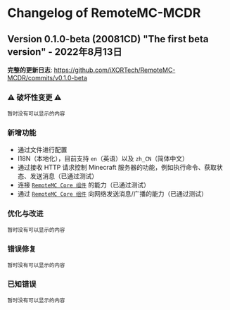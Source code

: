 # Changelog of RemoteMC-MCDR

## Version 0.1.0-beta (20081CD) "The first beta version" - 2022年8月13日

**完整的更新日志**: https://github.com/iXORTech/RemoteMC-MCDR/commits/v0.1.0-beta

### :warning: 破坏性变更 :warning:

`暂时没有可以显示的内容`

### 新增功能

- 通过文件进行配置
- I18N（本地化），目前支持 `en`（英语）以及 `zh_CN`（简体中文）
- 通过接收 HTTP 请求控制 Minecraft 服务器的功能，例如执行命令、获取状态、发送消息（已通过测试）
- 连接 [`RemoteMC Core 组件`](https://github.com/iXORTech/RemoteMC-Core) 的能力（已通过测试）
- 通过 [`RemoteMC Core 组件`](https://github.com/iXORTech/RemoteMC-Core) 向网络发送消息/广播的能力（已通过测试）

### 优化与改进

`暂时没有可以显示的内容`

### 错误修复

`暂时没有可以显示的内容`

### 已知错误

`暂时没有可以显示的内容`
